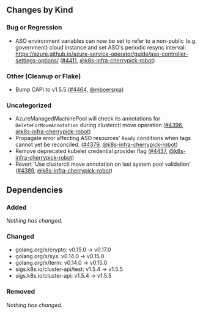 ## Changes by Kind

### Bug or Regression

- ASO environment variables can now be set to refer to a non-public (e.g. government) cloud instance and set ASO's periodic resync interval: https://azure.github.io/azure-service-operator/guide/aso-controller-settings-options/ ([#4411](https://github.com/kubernetes-sigs/cluster-api-provider-azure/pull/4411), [@k8s-infra-cherrypick-robot](https://github.com/k8s-infra-cherrypick-robot))

### Other (Cleanup or Flake)

- Bump CAPI to v1.5.5 ([#4464](https://github.com/kubernetes-sigs/cluster-api-provider-azure/pull/4464), [@mboersma](https://github.com/mboersma))

### Uncategorized

- AzureManagedMachinePool will check its annotations for `DeleteForMoveAnnotation` during clusterctl move operation ([#4396](https://github.com/kubernetes-sigs/cluster-api-provider-azure/pull/4396), [@k8s-infra-cherrypick-robot](https://github.com/k8s-infra-cherrypick-robot))
- Propagate error affecting ASO resources' `Ready` conditions when tags cannot yet be reconciled. ([#4379](https://github.com/kubernetes-sigs/cluster-api-provider-azure/pull/4379), [@k8s-infra-cherrypick-robot](https://github.com/k8s-infra-cherrypick-robot))
- Remove deprecated kubelet credential provider flag ([#4437](https://github.com/kubernetes-sigs/cluster-api-provider-azure/pull/4437), [@k8s-infra-cherrypick-robot](https://github.com/k8s-infra-cherrypick-robot))
- Revert 'Use clusterctl move annotation on last system pool validation' ([#4389](https://github.com/kubernetes-sigs/cluster-api-provider-azure/pull/4389), [@k8s-infra-cherrypick-robot](https://github.com/k8s-infra-cherrypick-robot))

## Dependencies

### Added
_Nothing has changed._

### Changed
- golang.org/x/crypto: v0.15.0 → v0.17.0
- golang.org/x/sys: v0.14.0 → v0.15.0
- golang.org/x/term: v0.14.0 → v0.15.0
- sigs.k8s.io/cluster-api/test: v1.5.4 → v1.5.5
- sigs.k8s.io/cluster-api: v1.5.4 → v1.5.5

### Removed
_Nothing has changed._
